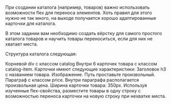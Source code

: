При создании каталога (например, товаров) важно использовать возможности flex для переноса элементов. Хоть правил для этого нужно не так много, на выходе получается хорошо адаптированные карточки для каталога.

В этом задании вам необходимо создать вёрстку для самого простого каталога товаров и научить товары переноситься, если для них не хватает места.

Структура каталога следующая:

Корневой div с классом catalog
Внутри 6 карточек товара с классом catalog-item. Карточки имеют следующие характеристики:
Заголовок h3 с названием товара.
Изображение. Путь проставьте произвольный.
Параграф с классом price. Внутри параграфа располагается произвольная цена.
Ширина карточки товара: 350px.
Используя изученные flex-свойства, разместите товары в одну строку с возможностью переноса карточки на новую строку при нехватке места.